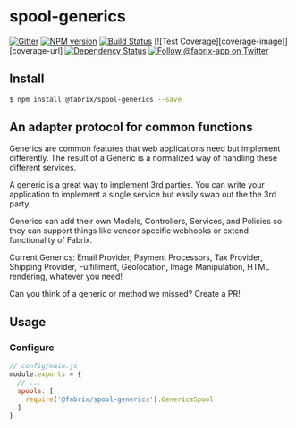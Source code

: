# spool-generics

[![Gitter][gitter-image]][gitter-url]
[![NPM version][npm-image]][npm-url]
[![Build Status][ci-image]][ci-url]
[![Test Coverage][coverage-image]][coverage-url]
[![Dependency Status][daviddm-image]][daviddm-url]
[![Follow @fabrix-app on Twitter][twitter-image]][twitter-url]

## Install
```sh
$ npm install @fabrix/spool-generics --save
```

## An adapter protocol for common functions

Generics are common features that web applications need but implement differently. The result of a Generic is a normalized way of handling these different services.

A generic is a great way to implement 3rd parties. You can write your application to implement a single service but easily swap out the the 3rd party.

Generics can add their own Models, Controllers, Services, and Policies so they can support things like vendor specific webhooks or extend functionality of Fabrix.

Current Generics: Email Provider, Payment Processors, Tax Provider, Shipping Provider, Fulfillment, Geolocation, Image Manipulation, HTML rendering, whatever you need!

Can you think of a generic or method we missed? Create a PR!

## Usage

### Configure

```js
// config/main.js
module.exports = {
  // ...
  spools: [
    require('@fabrix/spool-generics').GenericsSpool
  ]
}
```

[npm-image]: https://img.shields.io/npm/v/@fabrix/spool-generics.svg?style=flat-square
[npm-url]: https://npmjs.org/package/@fabrix/spool-generics
[ci-image]: https://img.shields.io/circleci/project/github/fabrix-app/spool-generics/master.svg
[ci-url]: https://circleci.com/gh/fabrix-app/spool-generics/tree/master
[daviddm-image]: http://img.shields.io/david/fabrix-app/spool-generics.svg?style=flat-square
[daviddm-url]: https://david-dm.org/fabrix-app/spool-generics
[codeclimate-image]: https://img.shields.io/codeclimate/github/fabrix-app/spool-generics.svg?style=flat-square
[codeclimate-url]: https://codeclimate.com/github/fabrix-app/spool-generics
[gitter-image]: http://img.shields.io/badge/+%20GITTER-JOIN%20CHAT%20%E2%86%92-1DCE73.svg?style=flat-square
[gitter-url]: https://gitter.im/fabrix-app/fabrix
[twitter-image]: https://img.shields.io/twitter/follow/fabrix-app.svg?style=social
[twitter-url]: https://twitter.com/fabrix-app
